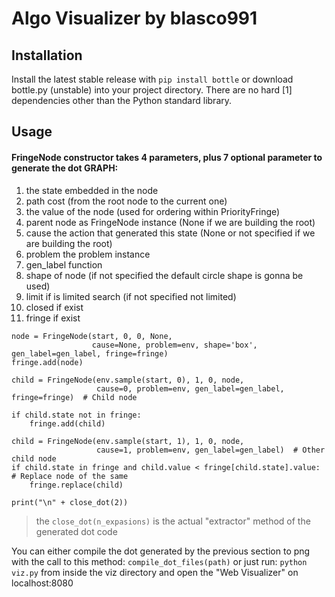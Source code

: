# Algo Visualizer by blasco991

## Installation
Install the latest stable release with ```pip install bottle``` or download bottle.py (unstable) into your project directory. There are no hard [1] dependencies other than the Python standard library.

## Usage

#### FringeNode constructor takes 4 parameters, plus 7 optional parameter to generate the dot GRAPH:
1. the state embedded in the node
2. path cost (from the root node to the current one)
3. the value of the node (used for ordering within PriorityFringe)
4. parent node as FringeNode instance (None if we are building the root) 
5. cause the action that generated this state (None or not specified if we are building the root) 
6. problem the problem instance  
7. gen_label function 
8. shape of node (if not specified the default circle shape is gonna be used) 
9. limit if is limited search (if not specified not limited)
10. closed if exist
11. fringe if exist

```
node = FringeNode(start, 0, 0, None,
                  cause=None, problem=env, shape='box', gen_label=gen_label, fringe=fringe)
fringe.add(node)

child = FringeNode(env.sample(start, 0), 1, 0, node,
                   cause=0, problem=env, gen_label=gen_label, fringe=fringe)  # Child node

if child.state not in fringe:
    fringe.add(child)

child = FringeNode(env.sample(start, 1), 1, 0, node,
                   cause=1, problem=env, gen_label=gen_label)  # Other child node
if child.state in fringe and child.value < fringe[child.state].value:  # Replace node of the same
    fringe.replace(child)

print("\n" + close_dot(2))
```
> the ```close_dot(n_expasions)``` is the actual "extractor" method of the generated dot code 

You can either compile the dot generated by the previous section to png with the call to this method:
```compile_dot_files(path)``` 
or just run:  ```python viz.py``` from inside the viz directory and open the "Web Visualizer" on localhost:8080
